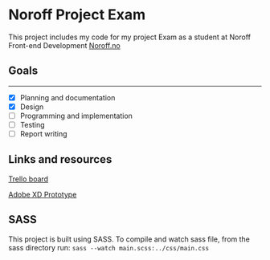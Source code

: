 # Noroff Project Exam

This project includes my code for my project Exam as a student at Noroff Front-end Development [Noroff.no](https//www.noroff.no/)

## Goals
--------

- [x] Planning and documentation
- [x] Design
- [ ] Programming and implementation
- [ ] Testing
- [ ] Report writing

## Links and resources

[Trello board](https://trello.com/b/ymuzPleY/project-exam)

[Adobe XD Prototype](https://xd.adobe.com/view/15419b99-8765-484d-5605-402cb232db5e-6370/)


## SASS
This project is built using SASS.
To compile and watch sass file, from the sass directory run:
`sass --watch main.scss:../css/main.css`
